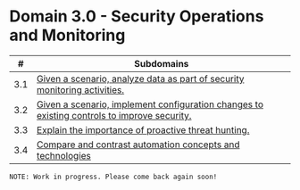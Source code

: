 # Domain 3.0 - Security Operations and Monitoring

| # | Subdomains   | 
|---|---|
|3.1 | [Given a scenario, analyze data as part of security monitoring activities.](https://github.com/erich-tech/CySA_Plus/tree/main/Domain_3#readme) |
|3.2 | [Given a scenario, implement configuration changes to existing controls to improve security.](https://github.com/erich-tech/CySA_Plus/tree/main/Domain_3#readme) |
|3.3 | [Explain the importance of proactive threat hunting.](https://github.com/erich-tech/CySA_Plus/tree/main/Domain_3#readme) |
|3.4 | [Compare and contrast automation concepts and technologies](https://github.com/erich-tech/CySA_Plus/tree/main/Domain_3#readme) |


```
NOTE: Work in progress. Please come back again soon! 
```
